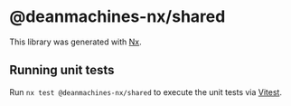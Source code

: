 # @deanmachines-nx/shared

This library was generated with [Nx](https://nx.dev).

## Running unit tests

Run `nx test @deanmachines-nx/shared` to execute the unit tests via [Vitest](https://vitest.dev/).
